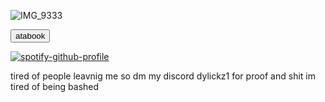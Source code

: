 ![IMG_9333](https://github.com/user-attachments/assets/7a0255a2-1dfb-4861-898b-645031a4a2eb)










[<button type="button" onclick="redirect()">atabook</button>](https://dylikz.atabook.org/)

[![spotify-github-profile](https://spotify-github-profile.kittinanx.com/api/view?uid=31tleqegpb4lhcogzq6e3rwkleiq&cover_image=true&theme=natemoo-re&show_offline=false&background_color=121212&interchange=false&bar_color=be2727&bar_color_cover=false)](https://github.com/kittinan/spotify-github-profile)

tired of people leavnig me so dm my discord dylickz1 for proof and shit im tired of being bashed

